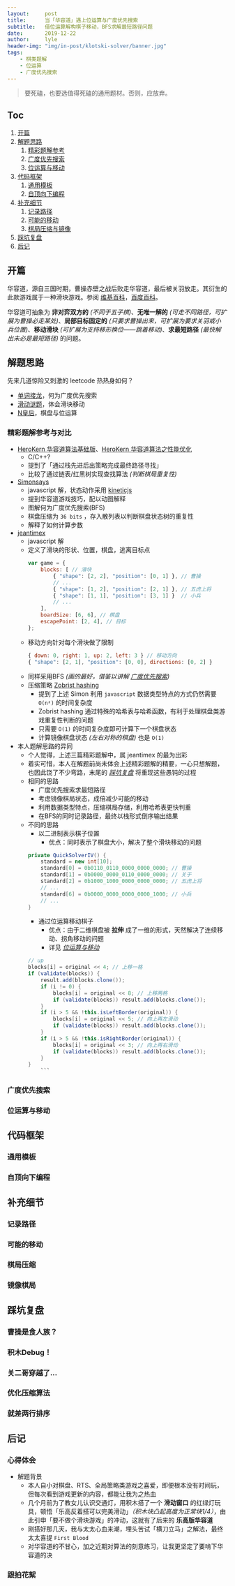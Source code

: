 ```yaml
---
layout:     post
title:      当「华容道」遇上位运算与广度优先搜索
subtitle:   借位运算解构棋子移动，BFS求解最短路径问题
date:       2019-12-22
author:     lyle
header-img: "img/in-post/klotski-solver/banner.jpg"
tags:
    - 棋类题解
    - 位运算
    - 广度优先搜索
---
```


> 要死磕，也要选值得死磕的通用题材。否则，应放弃。

## Toc

1. [开篇](#开篇)
2. [解题思路](#解题思路)
    1. [精彩题解参考](#精彩题解参考)
    2. [广度优先搜索](#广度优先搜索)
    3. [位运算与移动](#位运算与移动)
3. [代码框架](#代码框架)
    1. [通用模板](#通用模板)
    2. [自顶向下编程](#自顶向下编程)
4. [补充细节](#补充细节)
    1. [记录路径](#记录路径)
    2. [可能的移动](#可能的移动)
    3. [棋局压缩与镜像](#棋局压缩与镜像)
5. [踩坑复盘](#踩坑复盘)
6. [后记](#后记)

## 开篇

华容道，源自三国时期，曹操赤壁之战后败走华容道，最后被关羽放走。其衍生的此款游戏属于一种滑块游戏。参阅 [维基百科](https://zh.wikipedia.org/zh-cn/%E8%8F%AF%E5%AE%B9%E9%81%93_(%E9%81%8A%E6%88%B2))，[百度百科](https://baike.baidu.com/item/%E5%8D%8E%E5%AE%B9%E9%81%93/23619)。

华容道可抽象为 **非对弈双方的** *(不同于五子棋)*、**无唯一解的** *(可走不同路径，可扩展为曹操必走某处)*、**局部目标固定的** *(只要求曹操出来，可扩展为要求关羽或小兵位置)*、**移动滑块** *(可扩展为支持移形换位——跳着移动)*、**求最短路径** *(最快解出未必是最短路径)* 的问题。

## 解题思路

先来几道惊险又刺激的 leetcode 热热身如何？
- [单词接龙](https://leetcode-cn.com/problems/word-ladder/)，何为广度优先搜索
- [滑动谜题](https://leetcode-cn.com/problems/sliding-puzzle/)，体会滑块移动
- [N皇后](https://leetcode-cn.com/problems/n-queens-ii/)，棋盘与位运算

### 精彩题解参考与对比
- [HeroKern 华容道算法基础版](https://blog.csdn.net/qq_21792169/article/details/88708968)、[HeroKern  华容道算法之性能优化](https://blog.csdn.net/qq_21792169/article/details/89216377)
    - C/C++?
    - 提到了「通过栈先进后出策略完成最终路径寻找」
    - 比较了通过链表/红黑树实现查找算法 *(判断棋局重复性)*
- [Simonsays](http://simonsays-tw.com/web/Klotski/Klotski.html)
    - javascript 解，状态动作采用 [kineticjs](http://kineticjs.com/)
    - 提到华容道游戏技巧，配以动图解释
    - 图解何为广度优先搜索(BFS)
    - 棋盘压缩为 `36 bits` ，存入散列表以判断棋盘状态树的重复性
    - 解释了如何计算步数
- [jeantimex](https://github.com/jeantimex/klotski)
    - javascript 解
    - 定义了滑块的形状、位置，棋盘，逃离目标点
        ```javascript
        var game = {
            blocks: [ // 滑块
                { "shape": [2, 2], "position": [0, 1] }, // 曹操
                // ...
                { "shape": [1, 2], "position": [2, 1] }, // 五虎上将
                { "shape": [1, 1], "position": [3, 1] }  // 小兵
                // ...
            ],
            boardSize: [6, 6], // 棋盘
            escapePoint: [2, 4], // 目标
        };
        ```
    - 移动方向针对每个滑块做了限制
        ```javascript
        { down: 0, right: 1, up: 2, left: 3 } // 移动方向
        { "shape": [2, 1], "position": [0, 0], directions: [0, 2] }
        ```
    - 同样采用BFS *(画的最好，借鉴以讲解 [广度优先搜索](#广度优先搜索))*
    - 压缩策略 [Zobrist hashing](https://en.wikipedia.org/wiki/Zobrist_hashing)
        - 提到了上述 Simon 利用 `javascript` 数据类型特点的方式仍然需要 `O(n²)` 的时间复杂度
        - Zobrist hashing 通过特殊的哈希表与哈希函数，有利于处理棋盘类游戏重复性判断的问题
        - 只需要 `O(1)` 的时间复杂度即可计算下一个棋盘状态
        - 计算镜像棋盘状态 *(左右对称的棋盘)* 也是 `O(1)`
- 本人题解思路的异同
    - 个人觉得，上述三篇精彩题解中，属 jeantimex 的最为出彩
    - 着实可惜，本人在解题前尚未体会上述精彩题解的精要，一心只想解题，也因此饶了不少弯路，末尾的 *[踩坑复盘](#踩坑复盘)* 将重现这些愚钝的过程
    - 相同的思路
        - 广度优先搜索求最短路径
        - 考虑镜像棋局状态，成倍减少可能的移动
        - 利用数据类型特点，压缩棋局存储，利用哈希表更快判重
        - 在BFS的同时记录路径，最终以栈形式倒序输出结果
    - 不同的思路
        - 以二进制表示棋子位置
            - 优点：同时表示了棋盘大小，解决了整个滑块移动的问题
        ```java
        private QuickSolverIV() {
            standard = new int[10];
            standard[0] = 0b0110_0110_0000_0000_0000; // 曹操
            standard[1] = 0b0000_0000_0110_0000_0000; // 关于
            standard[2] = 0b1000_1000_0000_0000_0000; // 五虎上将
            // ...
            standard[6] = 0b0000_0000_0000_0000_1000; // 小兵
            // ...
        }
        ```
        - 通过位运算移动棋子
            - 优点：由于二维棋盘被 **拉伸** 成了一维的形式，天然解决了连续移动、拐角移动的问题
            - 详见 *[位运算与移动](#位运算与移动)*
        ```java
        // up
        blocks[i] = original << 4; // 上移一格
        if (validate(blocks)) {
            result.add(blocks.clone());
            if (i != 0) {
                blocks[i] = original << 8; // 上移两格
                if (validate(blocks)) result.add(blocks.clone());
            }
            if (i > 5 && !this.isLeftBorder(original)) {
                blocks[i] = original << 5; // 向上再左滑动
                if (validate(blocks)) result.add(blocks.clone());
            }
            if (i > 5 && !this.isRightBorder(original)) {
                blocks[i] = original << 3; // 向上再右滑动
                if (validate(blocks)) result.add(blocks.clone());
            }
        }
            ```

### 广度优先搜索

### 位运算与移动

## 代码框架

### 通用模板

### 自顶向下编程

## 补充细节

### 记录路径

### 可能的移动

### 棋局压缩

### 镜像棋局

## 踩坑复盘

### 曹操是食人族？

### 积木Debug！

### 关二哥穿越了...

### 优化压缩算法

### 就差两行排序

## 后记

### 心得体会

- 解题背景
    - 本人自小对棋盘、RTS、全局策略类游戏之喜爱，即便根本没有时间玩，但每次看到游戏更新的内容，都能让我为之热血
    - 几个月前为了教女儿认识交通灯，用积木搭了一个 **滑动窗口** 的红绿灯玩具，顿悟「乐高反着搭可以完美滑动」*（积木块凸起高度为正常块1/4）*，由此引申「要不做个滑块游戏」的冲动，这就有了后来的 **乐高版华容道**
    - 刚搭好那几天，我与太太心血来潮，埋头苦试「横刀立马」之解法，最终太太喜提 `First Blood`
    - 对华容道的不甘心，加之近期对算法的刻意练习，让我更坚定了要啃下华容道的决

### 跟拍花絮
